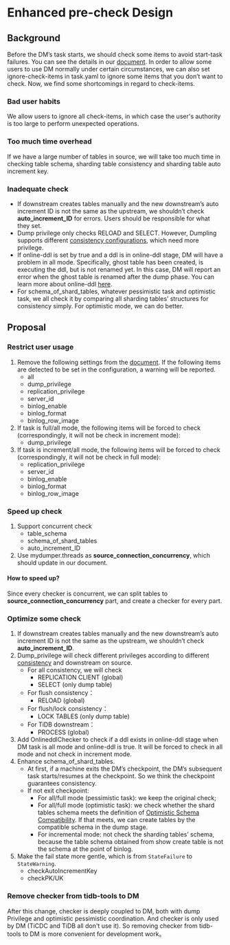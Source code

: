 # Enhanced pre-check Design

## Background
Before the DM’s task starts, we should check some items to avoid start-task failures. You can see the details in our [document](https://docs.pingcap.com/zh/tidb-data-migration/stable/precheck#%E5%85%B3%E9%97%AD%E6%A3%80%E6%9F%A5%E9%A1%B9). In order to allow some users to use DM normally under certain circumstances, we can also set ignore-check-items in task.yaml to ignore some items that you don’t want to check. Now, we find some shortcomings in regard to check-items.

### Bad user habits
We allow users to ignore all check-items, in which case the user's authority is too large to perform unexpected operations. 
### Too much time overhead
If we have a large number of tables in source, we will take too much time in checking table schema, sharding table consistency and sharding table auto increment key.
### Inadequate check
- If downstream creates tables manually and the new downstream’s auto increment ID is not the same as the upstream, we shouldn’t check **auto_increment_ID** for errors. Users should be responsible for what they set.
- Dump privilege only checks RELOAD and SELECT. However, Dumpling supports different [consistency configurations](https://docs.pingcap.com/zh/tidb/stable/dumpling-overview#%E8%B0%83%E6%95%B4-dumpling-%E7%9A%84%E6%95%B0%E6%8D%AE%E4%B8%80%E8%87%B4%E6%80%A7%E9%80%89%E9%A1%B9), which need more privilege.
- If online-ddl is set by true and a ddl is in online-ddl stage, DM will have a problem in all mode. Specifically, ghost table has been created, is executing the ddl, but is not renamed yet. In this case, DM will report an error when the ghost table is renamed after the dump phase. You can learn more about online-ddl [here](https://docs.pingcap.com/zh/tidb-data-migration/stable/feature-online-ddl).
- For schema_of_shard_tables, whatever pessimistic task and optimistic task, we all check it by comparing all sharding tables’ structures for consistency simply. For optimistic mode, we can do better.
## Proposal
### Restrict user usage
1. Remove the following settings from the [document](https://docs.pingcap.com/zh/tidb-data-migration/stable/precheck#%E5%85%B3%E9%97%AD%E6%A3%80%E6%9F%A5%E9%A1%B9). If the following items are detected to be set in the configuration, a warning will be reported.
    - all
    - dump_privilege
    - replication_privilege
    - server_id
    - binlog_enable
    - binlog_format
    - binlog_row_image
2. If task is full/all mode, the following items will be forced to check (correspondingly, it will not be check in increment mode):
    - dump_privilege
3. If task is increment/all mode, the following items will be forced to check (correspondingly, it will not be check in full mode):
    - replication_privilege
    - server_id
    - binlog_enable
    - binlog_format
    - binlog_row_image
### Speed ​​up check
1. Support concurrent check
    - table_schema
    - schema_of_shard_tables
    - auto_increment_ID
2. Use mydumper.threads as **source_connection_concurrency**, which should update in our document.
#### How to speed up?
Since every checker is concurrent, we can split tables to **source_connection_concurrency** part, and create a checker for every part. 
### Optimize some check
1. If downstream creates tables manually and the new downstream’s auto increment ID is not the same as the upstream, we shouldn’t check **auto_increment_ID**.
2. Dump_privilege will check different privileges according to different [consistency](https://docs.pingcap.com/zh/tidb/stable/dumpling-overview#%E8%B0%83%E6%95%B4-dumpling-%E7%9A%84%E6%95%B0%E6%8D%AE%E4%B8%80%E8%87%B4%E6%80%A7%E9%80%89%E9%A1%B9) and downstream on source.
    - For all consistency, we will check
        - REPLICATION CLIENT (global)
        - SELECT (only dump table)
    - For flush consistency：
        - RELOAD (global)
    - For flush/lock consistency：
        - LOCK TABLES (only dump table)
    - For TiDB downstream：
        - PROCESS (global)
3. Add OnlineddlChecker to check if a ddl exists in online-ddl stage when DM task is all mode and online-ddl is true. It will be forced to check in all mode and not check in increment mode.
4. Enhance schema_of_shard_tables. 
    - At first, if a machine exits the DM’s checkpoint, the DM’s subsequent task starts/resumes at the checkpoint. So we think the checkpoint guarantees consistency.
    - If not exit checkpoint:
        - For all/full mode (pessimistic task): we keep the original check;
        - For all/full mode (optimistic task): we check whether the shard tables schema meets the definition of [Optimistic Schema Compatibility](20191209_optimistic_ddl.md). If that meets, we can create tables by the compatible schema in the dump stage.
        - For incremental mode: not check the sharding tables’ schema, because the table schema obtained from show create table is not the schema at the point of binlog.
5. Make the fail state more gentle, which is from `StateFailure` to `StateWarning`.
    - checkAutoIncrementKey
    - checkPK/UK

### Remove checker from tidb-tools to DM
After this change, checker is deeply coupled to DM, both with dump Privilege and optimistic pessimistic coordination. And checker is only used by DM (TiCDC and TiDB all don't use it). So removing checker from tidb-tools to DM is more convenient for development work。
